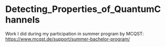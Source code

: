 # Detecting_Properties_of_QuantumChannels
 Work I did during my participation in summer program by MCQST:
https://www.mcqst.de/support/summer-bachelor-program/
